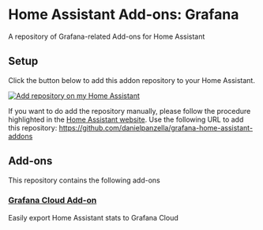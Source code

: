 # Home Assistant Add-ons: Grafana

A repository of Grafana-related Add-ons for Home Assistant

## Setup

Click the button below to add this addon repository to your Home Assistant.

[![Add repository on my Home Assistant][repository-badge]][repository-url]

If you want to do add the repository manually, please follow the procedure highlighted in the [Home Assistant website](https://home-assistant.io/hassio/installing_third_party_addons). Use the following URL to add this repository: https://github.com/danielpanzella/grafana-home-assistant-addons

## Add-ons

This repository contains the following add-ons

### [Grafana Cloud Add-on](./grafana_cloud)

Easily export Home Assistant stats to Grafana Cloud

[grafana]: https://grafana.com
[repository-badge]: https://img.shields.io/badge/Add%20repository%20to%20my-Home%20Assistant-41BDF5?logo=home-assistant&style=for-the-badge
[repository-url]: https://my.home-assistant.io/redirect/supervisor_add_addon_repository/?repository_url=https%3A%2F%2Fgithub.com%2Fgrafana%2Fhome-assistant-addons
